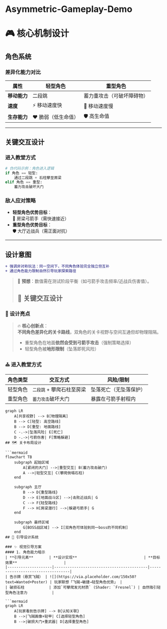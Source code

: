 # Asymmetric-Gameplay-Demo
# 🎮 核心机制设计

## 角色系统

### 差异化能力对比
| **属性**         | **轻型角色**                | **重型角色**                  |
|------------------|----------------------------|-----------------------------|
| **移动能力**     | 二段跳                     | 蓄力重攻击（可破坏障碍物）    |
| **速度**         | ⚡ 移动速度快               | 🐢 移动速度慢                |
| **生存能力**     | ❤️ 脆弱（低生命值）         | 🛡️ 高生命值                 |

---

## 关键交互设计

### 进入教堂方式
```python
# 伪代码示例：角色进入逻辑
if 角色 == 轻型:
    通过二段跳 + 石柱攀至房梁
elif 角色 == 重型:
    蓄力攻击破坏大门
```

### 敌人应对策略
- **轻型角色优势目标**：  
  🎯 房梁弓箭手（需快速接近）  
- **重型角色优势目标**：  
  🛡️ 大厅近战兵（需正面对抗）  

---

## 设计意图
```diff
+ 强调非对称玩法：同一空间下，不同角色体验完全独立但互补
+ 通过角色能力限制自然引导玩家探索路径
```

> 📌 **预想**：数值需在测试阶段平衡（如弓箭手攻击频率/近战兵伤害值）。
>## 🔑 关键交互设计

### 🚨 设计亮点
> 🔥 **核心创新点**：  
> **不同角色差异化的关卡路线**，双角色的关卡视野与空间互通但却物理阻隔。  
> - 重型角色在地面**依然会受到弓箭手攻击**（强制策略选择）  
> - 轻型角色被**地形限制**（坠落即死风险）  

### ⛪ 进入教堂方式
| **角色类型** | **交互方式**                     | **风险/限制**          |
|--------------|----------------------------------|------------------------|
| 轻型角色     | `二段跳` + 攀爬石柱至房梁        | 坠落死亡（无坠落保护） |
| 重型角色     | `蓄力攻击`破坏大门               | 暴露在弓箭手射程内     |

```mermaid
graph LR
    A[共享视野] --> B[物理隔离]
    B --> C[轻型: 高空路线]
    B --> D[重型: 地面路线]
    C -.->|坠落风险| E[死亡]
    D -.->|弓箭伤害| F[策略躲避]
## 🗺️ 关卡布局设计

```mermaid
flowchart TB
    subgraph 起始区域
        A[紧闭的大门] -->|重型交互| B(蓄力攻击破门)
        A -->|轻型交互| C(攀爬倒塌石柱)
    end

    subgraph 主厅
        B --> D{重型路线}
        D --> E[地面战斗区] -->|击败近战兵| G
        C --> F{轻型路线}
        F --> H[房梁潜行] -->|躲避弓箭手| G
    end

    subgraph 最终区域
        G[BOSS战区域] --> I[双角色可体验到同一boss的不同机制]
    end
## 🧭 引导设计系统

### ✨ 视觉引导方案
#### 1. 角色能力暗示
| **引导元素**       | **设计实现**                              | **目标效果**                     |
|--------------------|------------------------------------------|----------------------------------|
| 告示牌（悬赏飞贼） | ![](https://via.placeholder.com/150x50?text=Wanted+Poster) | 玩家联想「飞贼→敏捷→轻型角色优势」 |
| 破损石柱           | 添加`可攀爬发光材质` (Shader: `Fresnel`) | 自然吸引轻型角色注意力           |

```mermaid
graph LR
    A[玩家看到告示牌] --> B{认知关联}
    B -->|飞贼画像+轻甲| C[选择轻型角色]
    B -->|破损大门+重武器| D[选择重型角色]






